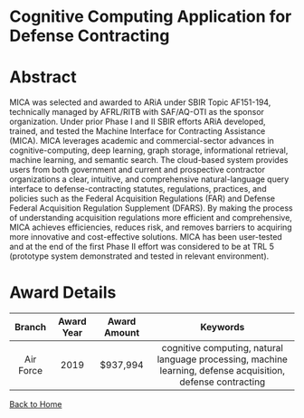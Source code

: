 
Cognitive Computing Application for Defense Contracting
=======================================================

# Abstract


MICA was selected and awarded to ARiA under SBIR Topic AF151-194, technically managed by AFRL/RITB with SAF/AQ-OTI as the sponsor organization. Under prior Phase I and II SBIR efforts ARiA developed, trained, and tested the Machine Interface for Contracting Assistance (MICA). MICA leverages academic and commercial-sector advances in cognitive-computing, deep learning, graph storage, informational retrieval, machine learning, and semantic search. The cloud-based system provides users from both government and current and prospective contractor organizations a clear, intuitive, and comprehensive natural-language query interface to defense-contracting statutes, regulations, practices, and policies such as the Federal Acquisition Regulations (FAR) and Defense Federal Acquisition Regulation Supplement (DFARS). By making the process of understanding acquisition regulations more efficient and comprehensive, MICA achieves efficiencies, reduces risk, and removes barriers to acquiring more innovative and cost-effective solutions. MICA has been user-tested and at the end of the first Phase II effort was considered to be at TRL 5 (prototype system demonstrated and tested in relevant environment).  

# Award Details

|Branch|Award Year|Award Amount|Keywords|
| :---: | :---: | :---: | :---: |
|Air Force|2019|$937,994|cognitive computing, natural language processing, machine learning, defense acquisition, defense contracting|
  
  


[Back to Home](https://github.com/chrischow/dod_sbir_awards/DJ/#1363)